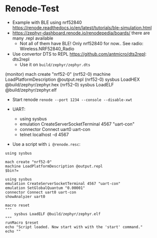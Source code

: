 # Renode-Test

- Example with BLE using nrf52840 https://renode.readthedocs.io/en/latest/tutorials/ble-simulation.html
- https://zephyr-dashboard.renode.io/renodepedia/boards/ there are many .repl available
  - Not all of them have BLE! Only nrf52840 for now.. See radio: Wireless.NRF52840_Radio
- Use convertor DTS to REPL https://github.com/antmicro/dts2repl: dts2repl
  - Use it on `build/zephyr/zephyr.dts`

(monitor) mach create "nrf52-0"
(nrf52-0) machine LoadPlatformDescription @output.repl
(nrf52-0) sysbus LoadHEX @build/zephyr/zephyr.hex
(nrf52-0) sysbus LoadELF @build/zephyr/zephyr.elf

- Start renode `renode --port 1234 --console --disable-xwt`
- UART:
  - using sysbus
  - emulation CreateServerSocketTerminal 4567 "uart-con"
  - connector Connect uart0 uart-con
  - telnet localhost -d 4567

- Use a script with `i @renode.resc`:
```
using sysbus

mach create "nrf52-0"
machine LoadPlatformDescription @output.repl
$bin?=

using sysbus
emulation CreateServerSocketTerminal 4567 "uart-con"
emulation SetGlobalQuantum "0.00001"
connector Connect uart0 uart-con
showAnalyzer uart0

macro reset
"""
    sysbus LoadELF @build/zephyr/zephyr.elf
"""
runMacro $reset
echo "Script loaded. Now start with with the 'start' command."
echo ""
```
